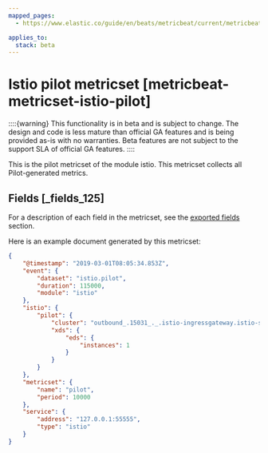 ```yaml
---
mapped_pages:
  - https://www.elastic.co/guide/en/beats/metricbeat/current/metricbeat-metricset-istio-pilot.html

applies_to:
  stack: beta
---
```


# Istio pilot metricset [metricbeat-metricset-istio-pilot]

::::{warning}
This functionality is in beta and is subject to change. The design and code is less mature than official GA features and is being provided as-is with no warranties. Beta features are not subject to the support SLA of official GA features.
::::


This is the pilot metricset of the module istio. This metricset collects all Pilot-generated metrics.

## Fields [_fields_125]

For a description of each field in the metricset, see the [exported fields](/reference/metricbeat/exported-fields-istio.md) section.

Here is an example document generated by this metricset:

```json
{
    "@timestamp": "2019-03-01T08:05:34.853Z",
    "event": {
        "dataset": "istio.pilot",
        "duration": 115000,
        "module": "istio"
    },
    "istio": {
        "pilot": {
            "cluster": "outbound_.15031_._.istio-ingressgateway.istio-system.svc.cluster.local",
            "xds": {
                "eds": {
                    "instances": 1
                }
            }
        }
    },
    "metricset": {
        "name": "pilot",
        "period": 10000
    },
    "service": {
        "address": "127.0.0.1:55555",
        "type": "istio"
    }
}
```


